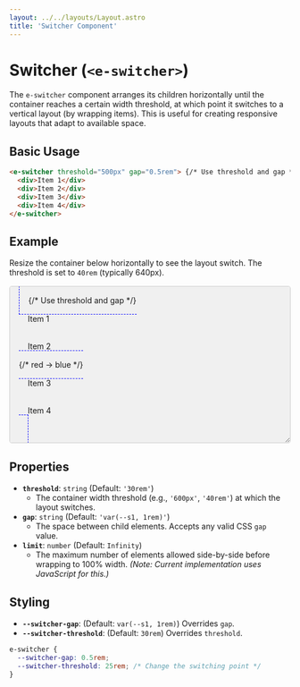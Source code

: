 ```yaml
---
layout: ../../layouts/Layout.astro
title: 'Switcher Component'
---
```


# Switcher (`<e-switcher>`)

The `e-switcher` component arranges its children horizontally until the container reaches a certain width threshold, at which point it switches to a vertical layout (by wrapping items). This is useful for creating responsive layouts that adapt to available space.

## Basic Usage

```html
<e-switcher threshold="500px" gap="0.5rem"> {/* Use threshold and gap */}
  <div>Item 1</div>
  <div>Item 2</div>
  <div>Item 3</div>
  <div>Item 4</div>
</e-switcher>
```

## Example

Resize the container below horizontally to see the layout switch. The threshold is set to `40rem` (typically 640px).

<div class="example-container">
  <e-switcher threshold="40rem" gap="1.5rem" style="border: 1px dashed blue; padding: 1rem;"> {/* Use threshold and gap */}
    <div class="example-item bg-example-slate" style="padding: 1rem;">Item 1</div>
    <div class="example-item bg-example-blue" style="padding: 1rem;">Item 2</div> {/* red -> blue */}
    <div class="example-item bg-example-orange" style="padding: 1rem;">Item 3</div>
    <div class="example-item bg-example-green" style="padding: 1rem;">Item 4</div>
  </e-switcher>
</div>

<style>
.example-container {
  background-color: #f0f0f0;
  padding: 1rem;
  margin-top: 1rem;
  border-radius: 4px;
  resize: horizontal; /* Allow resizing for testing */
  overflow: auto;
  min-width: 200px; /* Minimum width for resizing */
  max-width: 800px; /* Maximum width for resizing */
  border: 1px solid #ccc; /* Border for the resizable container */
}
</style>

<script>
  // Import the component definition
  import 'e-layout/switcher';
</script>

## Properties

*   **`threshold`**: `string` (Default: `'30rem'`)
    *   The container width threshold (e.g., `'600px'`, `'40rem'`) at which the layout switches.
*   **`gap`**: `string` (Default: `'var(--s1, 1rem)'`)
    *   The space between child elements. Accepts any valid CSS `gap` value.
*   **`limit`**: `number` (Default: `Infinity`)
    *   The maximum number of elements allowed side-by-side before wrapping to 100% width. *(Note: Current implementation uses JavaScript for this.)*

## Styling

*   **`--switcher-gap`**: (Default: `var(--s1, 1rem)`) Overrides `gap`.
*   **`--switcher-threshold`**: (Default: `30rem`) Overrides `threshold`.

```css
e-switcher {
  --switcher-gap: 0.5rem;
  --switcher-threshold: 25rem; /* Change the switching point */
}